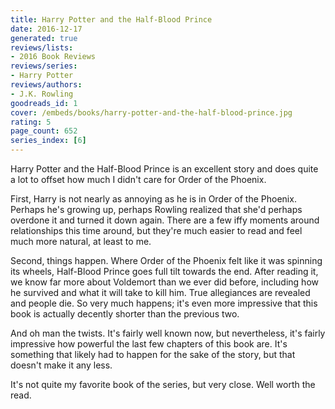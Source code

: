 ```yaml
---
title: Harry Potter and the Half-Blood Prince
date: 2016-12-17
generated: true
reviews/lists:
- 2016 Book Reviews
reviews/series:
- Harry Potter
reviews/authors:
- J.K. Rowling
goodreads_id: 1
cover: /embeds/books/harry-potter-and-the-half-blood-prince.jpg
rating: 5
page_count: 652
series_index: [6]
---
```

Harry Potter and the Half-Blood Prince is an excellent story and does quite a lot to offset how much I didn't care for Order of the Phoenix.  

First, Harry is not nearly as annoying as he is in Order of the Phoenix. Perhaps he's growing up, perhaps Rowling realized that she'd perhaps overdone it and turned it down again. There are a few iffy moments around relationships this time around, but they're much easier to read and feel much more natural, at least to me.  

<!--more-->

Second, things happen. Where Order of the Phoenix felt like it was spinning its wheels, Half-Blood Prince goes full tilt towards the end. After reading it, we know far more about Voldemort than we ever did before, including how he survived and what it will take to kill him. True allegiances are revealed and people die. So very much happens; it's even more impressive that this book is actually decently shorter than the previous two.  

And oh man the twists. It's fairly well known now, but nevertheless, it's fairly impressive how powerful the last few chapters of this book are. It's something that likely had to happen for the sake of the story, but that doesn't make it any less.  

It's not quite my favorite book of the series, but very close. Well worth the read.
